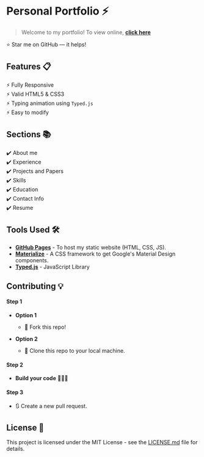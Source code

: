# Personal Portfolio ⚡️
> Welcome to my portfolio!
To view online, **[click here](https://godgunxu.github.io)**

:star: Star me on GitHub — it helps!

## Features 📋
⚡️ Fully Responsive\
⚡️ Valid HTML5 & CSS3\
⚡️ Typing animation using `Typed.js`\
⚡️ Easy to modify

## Sections 📚
✔️ About me\
✔️ Experience\
✔️ Projects and Papers\
✔️ Skills \
✔️ Education\
✔️ Contact Info\
✔️ Resume

## Tools Used 🛠️
* [**GitHub Pages**](https://create-react-app.dev/docs/deployment/#github-pages) - To host my static website (HTML, CSS, JS).
* [**Materialize**](https://materializecss.com/) - A CSS framework to get Google's Material Design components.
* [**Typed.js**](https://mattboldt.com/demos/typed-js/) - JavaScript Library

## Contributing 💡
#### Step 1

- **Option 1**
    - 🍴 Fork this repo!

- **Option 2**
    - 👯 Clone this repo to your local machine.

#### Step 2

- **Build your code** 🔨🔨🔨

#### Step 3

- 🔃 Create a new pull request.

## License 📄
This project is licensed under the MIT License - see the [LICENSE.md](./LICENSE) file for details.
```
